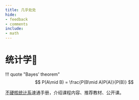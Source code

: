 ```yaml
---
title: 几乎处处
hide:
- feedback
- comments
include:
- math
---
```


# 统计学🎲

!!! quote "Bayes' theorem"
	$$
    P(A\mid B) = \frac{P(B\mid A)P(A)}{P(B)}
    $$


<u>不硬核统计系</u>速通手册，介绍课程内容、推荐教材、公开课。
